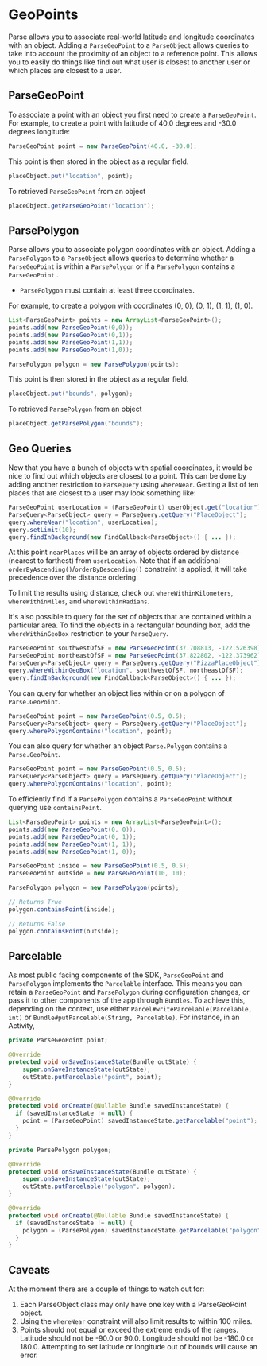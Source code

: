 # GeoPoints

Parse allows you to associate real-world latitude and longitude coordinates with an object.  Adding a `ParseGeoPoint` to a `ParseObject` allows queries to take into account the proximity of an object to a reference point.  This allows you to easily do things like find out what user is closest to another user or which places are closest to a user.

## ParseGeoPoint

To associate a point with an object you first need to create a `ParseGeoPoint`.  For example, to create a point with latitude of 40.0 degrees and -30.0 degrees longitude:

```java
ParseGeoPoint point = new ParseGeoPoint(40.0, -30.0);
```

This point is then stored in the object as a regular field.

```java
placeObject.put("location", point);
```

To retrieved `ParseGeoPoint` from an object

```java
placeObject.getParseGeoPoint("location");
```

## ParsePolygon

Parse allows you to associate polygon coordinates with an object. Adding a `ParsePolygon` to a `ParseObject` allows queries to determine whether a `ParseGeoPoint` is within a `ParsePolygon` or if a `ParsePolygon` contains a `ParseGeoPoint` .

* `ParsePolygon` must contain at least three coordinates.

For example, to create a polygon with coordinates (0, 0), (0, 1), (1, 1), (1, 0).

```java
List<ParseGeoPoint> points = new ArrayList<ParseGeoPoint>();
points.add(new ParseGeoPoint(0,0));
points.add(new ParseGeoPoint(0,1));
points.add(new ParseGeoPoint(1,1));
points.add(new ParseGeoPoint(1,0));

ParsePolygon polygon = new ParsePolygon(points);
```

This point is then stored in the object as a regular field.

```java
placeObject.put("bounds", polygon);
```

To retrieved `ParsePolygon` from an object

```java
placeObject.getParsePolygon("bounds");
```

## Geo Queries

Now that you have a bunch of objects with spatial coordinates, it would be nice to find out which objects are closest to a point.  This can be done by adding another restriction to `ParseQuery` using `whereNear`.  Getting a list of ten places that are closest to a user may look something like:

```java
ParseGeoPoint userLocation = (ParseGeoPoint) userObject.get("location");
ParseQuery<ParseObject> query = ParseQuery.getQuery("PlaceObject");
query.whereNear("location", userLocation);
query.setLimit(10);
query.findInBackground(new FindCallback<ParseObject>() { ... });
```

At this point `nearPlaces` will be an array of objects ordered by distance (nearest to farthest) from `userLocation`. Note that if an additional `orderByAscending()`/`orderByDescending()` constraint is applied, it will take precedence over the distance ordering.

To limit the results using distance, check out `whereWithinKilometers`, `whereWithinMiles`, and `whereWithinRadians`.

It's also possible to query for the set of objects that are contained within a particular area.  To find the objects in a rectangular bounding box, add the `whereWithinGeoBox` restriction to your `ParseQuery`.

```java
ParseGeoPoint southwestOfSF = new ParseGeoPoint(37.708813, -122.526398);
ParseGeoPoint northeastOfSF = new ParseGeoPoint(37.822802, -122.373962);
ParseQuery<ParseObject> query = ParseQuery.getQuery("PizzaPlaceObject");
query.whereWithinGeoBox("location", southwestOfSF, northeastOfSF);
query.findInBackground(new FindCallback<ParseObject>() { ... });
```

You can query for whether an object lies within or on a polygon of `Parse.GeoPoint`.

```java
ParseGeoPoint point = new ParseGeoPoint(0.5, 0.5);
ParseQuery<ParseObject> query = ParseQuery.getQuery("PlaceObject");
query.wherePolygonContains("location", point);
```

You can also query for whether an object `Parse.Polygon` contains a `Parse.GeoPoint`.

```java
ParseGeoPoint point = new ParseGeoPoint(0.5, 0.5);
ParseQuery<ParseObject> query = ParseQuery.getQuery("PlaceObject");
query.wherePolygonContains("location", point);
```

To efficiently find if a `ParsePolygon` contains a `ParseGeoPoint` without querying use `containsPoint`.

```java
List<ParseGeoPoint> points = new ArrayList<ParseGeoPoint>();
points.add(new ParseGeoPoint(0, 0));
points.add(new ParseGeoPoint(0, 1));
points.add(new ParseGeoPoint(1, 1));
points.add(new ParseGeoPoint(1, 0));

ParseGeoPoint inside = new ParseGeoPoint(0.5, 0.5);
ParseGeoPoint outside = new ParseGeoPoint(10, 10);

ParsePolygon polygon = new ParsePolygon(points);

// Returns True
polygon.containsPoint(inside);

// Returns False
polygon.containsPoint(outside);
```

## Parcelable

As most public facing components of the SDK, `ParseGeoPoint` and `ParsePolygon` implements the `Parcelable` interface. This means you can retain a `ParseGeoPoint` and `ParsePolygon` during configuration changes, or pass it to other components of the app through `Bundles`. To achieve this, depending on the context, use either `Parcel#writeParcelable(Parcelable, int)` or `Bundle#putParcelable(String, Parcelable)`. For instance, in an Activity,

```java
private ParseGeoPoint point;

@Override
protected void onSaveInstanceState(Bundle outState) {
    super.onSaveInstanceState(outState);
    outState.putParcelable("point", point);
}

@Override
protected void onCreate(@Nullable Bundle savedInstanceState) {
  if (savedInstanceState != null) {
    point = (ParseGeoPoint) savedInstanceState.getParcelable("point");
  }
}
```

```java
private ParsePolygon polygon;

@Override
protected void onSaveInstanceState(Bundle outState) {
    super.onSaveInstanceState(outState);
    outState.putParcelable("polygon", polygon);
}

@Override
protected void onCreate(@Nullable Bundle savedInstanceState) {
  if (savedInstanceState != null) {
    polygon = (ParsePolygon) savedInstanceState.getParcelable("polygon");
  }
}
```

## Caveats

At the moment there are a couple of things to watch out for:

1.  Each ParseObject class may only have one key with a ParseGeoPoint object.
2.  Using the `whereNear` constraint will also limit results to within 100 miles.
3.  Points should not equal or exceed the extreme ends of the ranges.  Latitude should not be -90.0 or 90.0.  Longitude should not be -180.0 or 180.0.  Attempting to set latitude or longitude out of bounds will cause an error.
